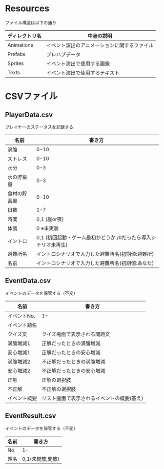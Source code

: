 # Resources
ファイル構造は以下の通り

| ディレクトリ名 | 中身の説明 |
| ---- | ---- |
|  Animations  |  イベント演出のアニメーションに関するファイル  |
|  Prefabs  |  プレハブデータ  |
|  Sprites  |  イベント演出で使用する画像  |
|  Texts  |  イベント演出で使用するテキスト  |


# CSVファイル
## PlayerData.csv
プレイヤーのステータスを記録する

| 名前 | 書き方 |
| ---- | ---- |
|  満腹  |  0-10  |
|  ストレス  |  0-10  |
|  水分  |  0-3  |
|  水の貯蓄量  |  0-3  |
|  食材の貯蓄量  |  0-10  |
|  日数  |  1-7  |
|  時間  |  0,1 (昼or夜)  |
|  体調  |  0 ※未実装  |
|  イントロ  |  0,1 (初回起動・ゲーム最初かどうか /0だったら導入シナリオ未再生)  |
|  避難所名  |  イントロシナリオで入力した避難所名(初期値:避難所)  |
|  名前  |  イントロシナリオで入力した避難所名(初期値:あなた)  |

## EventData.csv
イベントのデータを保管する（不変）

| 名前 | 書き方 |
| ---- | ---- |
|  イベントNo.  |  1-  |
|  イベント題名  |    |
|  クイズ文  |  クイズ場面で表示される問題文  |
|  満腹増減1  |  正解だったときの満腹増減  |
|  安心増減1  |  正解だったときの安心増減  |
|  満腹増減2  |  不正解だったときの満腹増減  |
|  安心増減2  |  不正解だったときの安心増減  |
|  正解  |  正解の選択肢  |
|  不正解  |  不正解の選択肢  |
|  イベント概要  |  リスト画面で表示されるイベントの概要(答え)  |

## EventResult.csv
イベントのデータを保管する（不変）

| 名前 | 書き方 |
| ---- | ---- |
|  No.  |  1-  |
|  題名  |  0,1(未開放,開放)  |